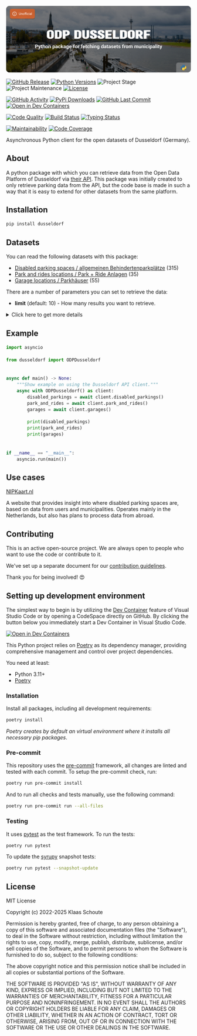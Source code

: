 <!-- Banner -->
![alt Banner of the ODP Dusseldorf package](https://raw.githubusercontent.com/klaasnicolaas/python-dusseldorf/main/assets/header_dusseldorf-min.png)

<!-- PROJECT SHIELDS -->
[![GitHub Release][releases-shield]][releases]
[![Python Versions][python-versions-shield]][pypi]
![Project Stage][project-stage-shield]
![Project Maintenance][maintenance-shield]
[![License][license-shield]](LICENSE)

[![GitHub Activity][commits-shield]][commits-url]
[![PyPi Downloads][downloads-shield]][downloads-url]
[![GitHub Last Commit][last-commit-shield]][commits-url]
[![Open in Dev Containers][devcontainer-shield]][devcontainer]

[![Code Quality][code-quality-shield]][code-quality]
[![Build Status][build-shield]][build-url]
[![Typing Status][typing-shield]][typing-url]

[![Maintainability][maintainability-shield]][maintainability-url]
[![Code Coverage][codecov-shield]][codecov-url]

Asynchronous Python client for the open datasets of Dusseldorf (Germany).

## About

A python package with which you can retrieve data from the Open Data Platform of Dusseldorf via [their API][api]. This package was initially created to only retrieve parking data from the API, but the code base is made in such a way that it is easy to extend for other datasets from the same platform.

## Installation

```bash
pip install dusseldorf
```

## Datasets

You can read the following datasets with this package:

- [Disabled parking spaces / allgemeinen Behindertenparkplätze][disabled_parking] (315)
- [Park and rides locations / Park + Ride Anlagen][park_and_rides] (35)
- [Garage locations / Parkhäuser][garages] (55)

There are a number of parameters you can set to retrieve the data:

- **limit** (default: 10) - How many results you want to retrieve.

<details>
    <summary>Click here to get more details</summary>

### Disabled parking spaces

| Variable | Type | Description |
| :------- | :--- | :---------- |
| `entry_id` | string | The ID of the parking spot |
| `number` | integer | The number of parking spots on this location |
| `address` | string | The address of the parking spot |
| `district` | string | The district location of the parking spot |
| `time_limit` | string | Some locations have window times where the location is only specific for disabled parking, outside these times everyone is allowed to park there |
| `note` | string | Some locations have a note about the parking spot |
| `longitude` | float | The longitude of the parking spot |
| `latitude` | float | The latitude of the parking spot |
| `last_update` | datetime | The last time the data was updated |

### Park and Rides

| Variable | Type | Description |
| :------- | :--- | :---------- |
| `entry_id` | integer | The ID of the park and ride |
| `name` | string | The name of the park and ride |
| `address` | string | The address of the park and ride |
| `district` | integer | The district number of the park and ride |
| `neighbourhood` | string | The neighbourhood of the park and ride |
| `public_transport` | string | The public transport lines that is nearby |
| `longitude` | float | The longitude of the park and ride |
| `latitude` | float | The latitude of the park and ride |

### Garages

| Variable | Type | Description |
| :------- | :--- | :---------- |
| `entry_id` | integer | The ID of the garage |
| `name` | string | The name of the garage |
| `address` | string | The address of the garage |
| `location` | string | In which postcode area the garage is located |
| `longitude` | float | The longitude of the garage |
| `latitude` | float | The latitude of the garage |

</details>

## Example

```python
import asyncio

from dusseldorf import ODPDusseldorf


async def main() -> None:
    """Show example on using the Dusseldorf API client."""
    async with ODPDusseldorf() as client:
        disabled_parkings = await client.disabled_parkings()
        park_and_rides = await client.park_and_rides()
        garages = await client.garages()

        print(disabled_parkings)
        print(park_and_rides)
        print(garages)


if __name__ == "__main__":
    asyncio.run(main())
```

## Use cases

[NIPKaart.nl][nipkaart]

A website that provides insight into where disabled parking spaces are, based on
data from users and municipalities. Operates mainly in the Netherlands, but also
has plans to process data from abroad.

## Contributing

This is an active open-source project. We are always open to people who want to
use the code or contribute to it.

We've set up a separate document for our
[contribution guidelines](CONTRIBUTING.md).

Thank you for being involved! :heart_eyes:

## Setting up development environment

The simplest way to begin is by utilizing the [Dev Container][devcontainer]
feature of Visual Studio Code or by opening a CodeSpace directly on GitHub.
By clicking the button below you immediately start a Dev Container in Visual Studio Code.

[![Open in Dev Containers][devcontainer-shield]][devcontainer]

This Python project relies on [Poetry][poetry] as its dependency manager,
providing comprehensive management and control over project dependencies.

You need at least:

- Python 3.11+
- [Poetry][poetry-install]

### Installation

Install all packages, including all development requirements:

```bash
poetry install
```

_Poetry creates by default an virtual environment where it installs all
necessary pip packages_.

### Pre-commit

This repository uses the [pre-commit][pre-commit] framework, all changes
are linted and tested with each commit. To setup the pre-commit check, run:

```bash
poetry run pre-commit install
```

And to run all checks and tests manually, use the following command:

```bash
poetry run pre-commit run --all-files
```

### Testing

It uses [pytest](https://docs.pytest.org/en/stable/) as the test framework. To run the tests:

```bash
poetry run pytest
```

To update the [syrupy](https://github.com/tophat/syrupy) snapshot tests:

```bash
poetry run pytest --snapshot-update
```

## License

MIT License

Copyright (c) 2022-2025 Klaas Schoute

Permission is hereby granted, free of charge, to any person obtaining a copy
of this software and associated documentation files (the "Software"), to deal
in the Software without restriction, including without limitation the rights
to use, copy, modify, merge, publish, distribute, sublicense, and/or sell
copies of the Software, and to permit persons to whom the Software is
furnished to do so, subject to the following conditions:

The above copyright notice and this permission notice shall be included in all
copies or substantial portions of the Software.

THE SOFTWARE IS PROVIDED "AS IS", WITHOUT WARRANTY OF ANY KIND, EXPRESS OR
IMPLIED, INCLUDING BUT NOT LIMITED TO THE WARRANTIES OF MERCHANTABILITY,
FITNESS FOR A PARTICULAR PURPOSE AND NONINFRINGEMENT. IN NO EVENT SHALL THE
AUTHORS OR COPYRIGHT HOLDERS BE LIABLE FOR ANY CLAIM, DAMAGES OR OTHER
LIABILITY, WHETHER IN AN ACTION OF CONTRACT, TORT OR OTHERWISE, ARISING FROM,
OUT OF OR IN CONNECTION WITH THE SOFTWARE OR THE USE OR OTHER DEALINGS IN THE
SOFTWARE.

[api]: https://opendata.duesseldorf.de/
[nipkaart]: https://www.nipkaart.nl

[disabled_parking]: https://opendata.duesseldorf.de/dataset/allgemeine-behindertenparkpl%C3%A4tze-d%C3%BCsseldorf
[park_and_rides]: https://opendata.duesseldorf.de/dataset/park-and-ride-anlagen-d%C3%BCsseldorf
[garages]: https://opendata.duesseldorf.de/dataset/parkh%C3%A4user-d%C3%BCsseldorf

<!-- MARKDOWN LINKS & IMAGES -->
[build-shield]: https://github.com/klaasnicolaas/python-dusseldorf/actions/workflows/tests.yaml/badge.svg
[build-url]: https://github.com/klaasnicolaas/python-dusseldorf/actions/workflows/tests.yaml
[code-quality-shield]: https://github.com/klaasnicolaas/python-dusseldorf/actions/workflows/codeql.yaml/badge.svg
[code-quality]: https://github.com/klaasnicolaas/python-dusseldorf/actions/workflows/codeql.yaml
[commits-shield]: https://img.shields.io/github/commit-activity/y/klaasnicolaas/python-dusseldorf.svg
[commits-url]: https://github.com/klaasnicolaas/python-dusseldorf/commits/main
[codecov-shield]: https://codecov.io/gh/klaasnicolaas/python-dusseldorf/branch/main/graph/badge.svg?token=3eJrHm0kV5
[codecov-url]: https://codecov.io/gh/klaasnicolaas/python-dusseldorf
[devcontainer-shield]: https://img.shields.io/static/v1?label=Dev%20Containers&message=Open&color=blue&logo=visualstudiocode
[devcontainer]: https://vscode.dev/redirect?url=vscode://ms-vscode-remote.remote-containers/cloneInVolume?url=https://github.com/klaasnicolaas/python-dusseldorf
[downloads-shield]: https://img.shields.io/pypi/dm/dusseldorf
[downloads-url]: https://pypistats.org/packages/dusseldorf
[license-shield]: https://img.shields.io/github/license/klaasnicolaas/python-dusseldorf.svg
[last-commit-shield]: https://img.shields.io/github/last-commit/klaasnicolaas/python-dusseldorf.svg
[maintenance-shield]: https://img.shields.io/maintenance/yes/2025.svg
[maintainability-shield]: https://api.codeclimate.com/v1/badges/516ae9d66f0766a671d0/maintainability
[maintainability-url]: https://codeclimate.com/github/klaasnicolaas/python-dusseldorf/maintainability
[project-stage-shield]: https://img.shields.io/badge/project%20stage-experimental-yellow.svg
[pypi]: https://pypi.org/project/dusseldorf/
[python-versions-shield]: https://img.shields.io/pypi/pyversions/dusseldorf
[typing-shield]: https://github.com/klaasnicolaas/python-dusseldorf/actions/workflows/typing.yaml/badge.svg
[typing-url]: https://github.com/klaasnicolaas/python-dusseldorf/actions/workflows/typing.yaml
[releases-shield]: https://img.shields.io/github/release/klaasnicolaas/python-dusseldorf.svg
[releases]: https://github.com/klaasnicolaas/python-dusseldorf/releases

[poetry-install]: https://python-poetry.org/docs/#installation
[poetry]: https://python-poetry.org
[pre-commit]: https://pre-commit.com
